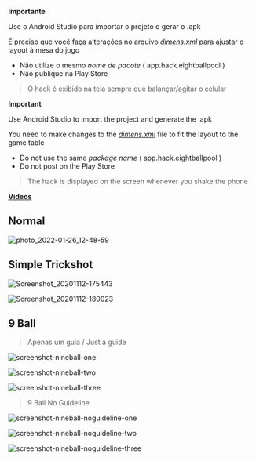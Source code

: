 **Importante**

Use o Android Studio para importar o projeto e gerar o .apk

É preciso que você faça alterações no arquivo *[dimens.xml](https://github.com/jonathansilva/8BallPool/blob/master/app/src/main/res/values/dimens.xml)* para ajustar o layout à mesa do jogo

- Não utilize o mesmo *nome de pacote* ( app.hack.eightballpool )
- Não publique na Play Store

> O hack é exibido na tela sempre que balançar/agitar o celular

**Important**

Use Android Studio to import the project and generate the .apk

You need to make changes to the *[dimens.xml](https://github.com/jonathansilva/8BallPool/blob/master/app/src/main/res/values/dimens.xml)* file to fit the layout to the game table

- Do not use the same *package name* ( app.hack.eightballpool )
- Do not post on the Play Store

> The hack is displayed on the screen whenever you shake the phone

**[Videos](https://www.youtube.com/playlist?list=PL1Z6DvZsu0GdBTJmiutGIktcVpQwFvaA0)**

## Normal

![photo_2022-01-26_12-48-59](https://user-images.githubusercontent.com/33843748/151197094-71007b9b-bcf0-431c-ad01-5595201b2c20.jpg)

## Simple Trickshot

![Screenshot_20201112-175443](https://user-images.githubusercontent.com/33843748/98998464-ee266780-2514-11eb-8880-e9b16854459b.png)

![Screenshot_20201112-180023](https://user-images.githubusercontent.com/33843748/98998488-f7afcf80-2514-11eb-86fd-c8105c3d0494.png)

## 9 Ball

> Apenas um guia / Just a guide

![screenshot-nineball-one](https://user-images.githubusercontent.com/33843748/100782264-ee66a400-33ea-11eb-97a9-b986373829f2.jpg)

![screenshot-nineball-two](https://user-images.githubusercontent.com/33843748/100782268-ef97d100-33ea-11eb-9b7b-8ca355c8d2a5.jpg)

![screenshot-nineball-three](https://user-images.githubusercontent.com/33843748/100782266-eeff3a80-33ea-11eb-8e54-6382d3579fa3.jpg)

> 9 Ball No Guideline

![screenshot-nineball-noguideline-one](https://user-images.githubusercontent.com/33843748/117866429-85266f00-b26d-11eb-8904-866c59da39fc.jpg)

![screenshot-nineball-noguideline-two](https://user-images.githubusercontent.com/33843748/117866474-90799a80-b26d-11eb-9855-ecf405fc988e.jpg)

![screenshot-nineball-noguideline-three](https://user-images.githubusercontent.com/33843748/117866526-9ec7b680-b26d-11eb-989c-799f46984563.jpg)
